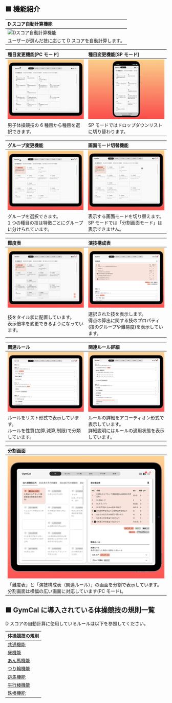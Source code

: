 ## ■ 機能紹介

| D スコア自動計算機能                                               |
| :----------------------------------------------------------------- |
| ![Dスコア自動計算機能](../docs/images/機能デモ/Dスコア自動計算.gif) |
| ユーザーが選んだ技に応じて D スコアを自動計算します。              |

| 種目変更機能[PC モード]                                   | 種目変更機能[SP モード]                                       |
| :-------------------------------------------------------- | :------------------------------------------------------------ |
| ![種目変更機能](../docs/images/機能デモ/種目変更機能.gif) | ![種目変更機能SP](../docs/images/機能デモ/種目変更機能SP.gif) |
| 男子体操競技の 6 種目から種目を選択できます。             | SP モードではドロップダウンリストに切り替わります。           |

| グループ変更機能                                                                   | 画面モード切替機能                                                                      |
| :--------------------------------------------------------------------------------- | :-------------------------------------------------------------------------------------- |
| ![グループ変更機能](../docs/images/機能デモ/グループ変更.gif)                      | ![画面モード切替機能](../docs/images/機能デモ/画面モード切替.gif)                       |
| グループを選択できます。<br>1 つの種目の技は特徴ごとにグループに分けられています。 | 表示する画面モードを切り替えます。<br>SP モードでは「分割画面モード」は表示できません。 |

| 難度表                                                                     | 演技構成表                                                                                             |
| :------------------------------------------------------------------------- | :----------------------------------------------------------------------------------------------------- |
| ![難度表](../docs/images/画面要素/難度表.gif)                              | ![演技構成表](../docs/images/画面要素/演技構成表.png)                                                  |
| 技をタイル状に配置しています。<br>表示倍率を変更できるようになっています。 | 選択された技を表示します。<br>得点の算出に関する技のプロパティ(技のグループや難易度)を表示しています。 |

| 関連ルール                                                                             | 関連ルール詳細                                                                                       |
| :------------------------------------------------------------------------------------- | :--------------------------------------------------------------------------------------------------- |
| ![関連ルール](../docs/images/画面要素/関連ルール.png)                                  | ![関連ルール詳細](../docs/images/画面要素/関連ルール詳細.png)                                        |
| ルールをリスト形式で表示しています。<br>ルールを性質(加算,減算,制限)で分類しています。 | ルールの詳細をアコーディオン形式で表示しています。<br>詳細説明にはルールの適用状態を表示しています。 |

| 分割画面                                                                                                                         |
| :------------------------------------------------------------------------------------------------------------------------------- |
| ![分割画面](../docs/images/画面要素/分割画面.png)                                                                                |
| 「難度表」と「演技構成表（関連ルール）」の画面を分割で表示しています。<br> 分割画面は横幅の広い画面に対応しています(PC モード)。 |

## ■ GymCal に導入されている体操競技の規則一覧

D スコアの自動計算に使用しているルールは以下を参照してください。

| 体操競技の規則                             |
| ------------------------------------------ |
| [共通機能](/docs/機能/00_機能_共通.md)     |
| [床機能](/docs/機能/01_機能_床.md)         |
| [あん馬機能](/docs/機能/02_機能_あん馬.md) |
| [つり輪機能](/docs/機能/03_機能_つり輪.md) |
| [跳馬機能](/docs/機能/04_機能_跳馬.md)     |
| [平行棒機能](/docs/機能/05_機能_平行棒.md) |
| [鉄棒機能](/docs/機能/06_機能_鉄棒.md)     |
